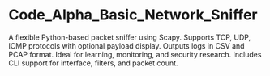 # Code_Alpha_Basic_Network_Sniffer
A flexible Python-based packet sniffer using Scapy. Supports TCP, UDP, ICMP protocols with optional payload display. Outputs logs in CSV and PCAP format. Ideal for learning, monitoring, and security research. Includes CLI support for interface, filters, and packet count.
